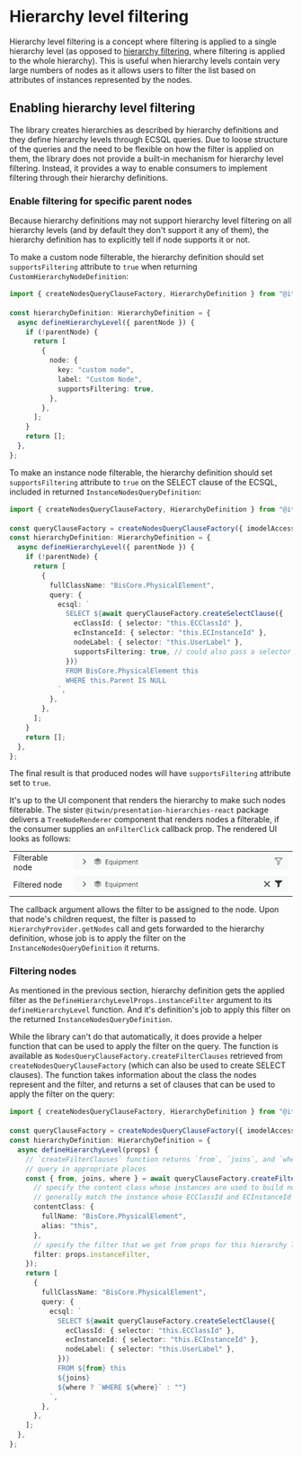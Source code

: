 # Hierarchy level filtering

Hierarchy level filtering is a concept where filtering is applied to a single hierarchy level (as opposed to [hierarchy filtering](./HierarchyFiltering.md), where filtering is applied to the whole hierarchy). This is useful when hierarchy levels contain very large numbers of nodes as it allows users to filter the list based on attributes of instances represented by the nodes.

## Enabling hierarchy level filtering

The library creates hierarchies as described by hierarchy definitions and they define hierarchy levels through ECSQL queries. Due to loose structure of the queries and the need to be flexible on how the filter is applied on them, the library does not provide a built-in mechanism for hierarchy level filtering. Instead, it provides a way to enable consumers to implement filtering through their hierarchy definitions.

### Enable filtering for specific parent nodes

Because hierarchy definitions may not support hierarchy level filtering on all hierarchy levels (and by default they don't support it any of them), the hierarchy definition has to explicitly tell if node supports it or not.

To make a custom node filterable, the hierarchy definition should set `supportsFiltering` attribute to `true` when returning `CustomHierarchyNodeDefinition`:

<!-- [[include: [Presentation.Hierarchies.HierarchyLevelFiltering.Imports, Presentation.Hierarchies.HierarchyLevelFiltering.CustomHierarchyNodeDefinition], ts]] -->
<!-- BEGIN EXTRACTION -->

```ts
import { createNodesQueryClauseFactory, HierarchyDefinition } from "@itwin/presentation-hierarchies";

const hierarchyDefinition: HierarchyDefinition = {
  async defineHierarchyLevel({ parentNode }) {
    if (!parentNode) {
      return [
        {
          node: {
            key: "custom node",
            label: "Custom Node",
            supportsFiltering: true,
          },
        },
      ];
    }
    return [];
  },
};
```

<!-- END EXTRACTION -->

To make an instance node filterable, the hierarchy definition should set `supportsFiltering` attribute to `true` on the SELECT clause of the ECSQL, included in returned `InstanceNodesQueryDefinition`:

<!-- [[include: [Presentation.Hierarchies.HierarchyLevelFiltering.Imports, Presentation.Hierarchies.HierarchyLevelFiltering.InstanceNodesQueryDefinition], ts]] -->
<!-- BEGIN EXTRACTION -->

```ts
import { createNodesQueryClauseFactory, HierarchyDefinition } from "@itwin/presentation-hierarchies";

const queryClauseFactory = createNodesQueryClauseFactory({ imodelAccess });
const hierarchyDefinition: HierarchyDefinition = {
  async defineHierarchyLevel({ parentNode }) {
    if (!parentNode) {
      return [
        {
          fullClassName: "BisCore.PhysicalElement",
          query: {
            ecsql: `
              SELECT ${await queryClauseFactory.createSelectClause({
                ecClassId: { selector: "this.ECClassId" },
                ecInstanceId: { selector: "this.ECInstanceId" },
                nodeLabel: { selector: "this.UserLabel" },
                supportsFiltering: true, // could also pass a selector to set this conditionally
              })}
              FROM BisCore.PhysicalElement this
              WHERE this.Parent IS NULL
            `,
          },
        },
      ];
    }
    return [];
  },
};
```

<!-- END EXTRACTION -->

The final result is that produced nodes will have `supportsFiltering` attribute set to `true`.

It's up to the UI component that renders the hierarchy to make such nodes filterable. The sister `@itwin/presentation-hierarchies-react` package delivers a `TreeNodeRenderer` component that renders nodes a filterable, if the consumer supplies an `onFilterClick` callback prop. The rendered UI looks as follows:

|                 |                                                                           |
| --------------- | ------------------------------------------------------------------------- |
| Filterable node | ![Filterable node](./media/hierarchy-level-filtering-filterable-node.png) |
| Filtered node   | ![Filtered node](./media/hierarchy-level-filtering-filtered-node.png)     |

The callback argument allows the filter to be assigned to the node. Upon that node's children request, the filter is passed to `HierarchyProvider.getNodes` call and gets forwarded to the hierarchy definition, whose job is to apply the filter on the `InstanceNodesQueryDefinition` it returns.

### Filtering nodes

As mentioned in the previous section, hierarchy definition gets the applied filter as the `DefineHierarchyLevelProps.instanceFilter` argument to its `defineHierarchyLevel` function. And it's definition's job to apply this filter on the returned `InstanceNodesQueryDefinition`.

While the library can't do that automatically, it does provide a helper function that can be used to apply the filter on the query. The function is available as `NodesQueryClauseFactory.createFilterClauses` retrieved from `createNodesQueryClauseFactory` (which can also be used to create SELECT clauses). The function takes information about the class the nodes represent and the filter, and returns a set of clauses that can be used to apply the filter on the query:

<!-- [[include: [Presentation.Hierarchies.HierarchyLevelFiltering.Imports, Presentation.Hierarchies.HierarchyLevelFiltering.ApplyFilter], ts]] -->
<!-- BEGIN EXTRACTION -->

```ts
import { createNodesQueryClauseFactory, HierarchyDefinition } from "@itwin/presentation-hierarchies";

const queryClauseFactory = createNodesQueryClauseFactory({ imodelAccess });
const hierarchyDefinition: HierarchyDefinition = {
  async defineHierarchyLevel(props) {
    // `createFilterClauses` function returns `from`, `joins`, and `where` clauses which need to be used in the
    // query in appropriate places
    const { from, joins, where } = await queryClauseFactory.createFilterClauses({
      // specify the content class whose instances are used to build nodes - this should
      // generally match the instance whose ECClassId and ECInstanceId are used in the SELECT clause
      contentClass: {
        fullName: "BisCore.PhysicalElement",
        alias: "this",
      },
      // specify the filter that we get from props for this hierarchy level
      filter: props.instanceFilter,
    });
    return [
      {
        fullClassName: "BisCore.PhysicalElement",
        query: {
          ecsql: `
            SELECT ${await queryClauseFactory.createSelectClause({
              ecClassId: { selector: "this.ECClassId" },
              ecInstanceId: { selector: "this.ECInstanceId" },
              nodeLabel: { selector: "this.UserLabel" },
            })}
            FROM ${from} this
            ${joins}
            ${where ? `WHERE ${where}` : ""}
          `,
        },
      },
    ];
  },
};
```

<!-- END EXTRACTION -->
